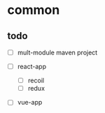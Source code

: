 # common

## todo
- [ ] mult-module maven project

- [ ] react-app
  - [ ] recoil
  - [ ] redux
- [ ] vue-app